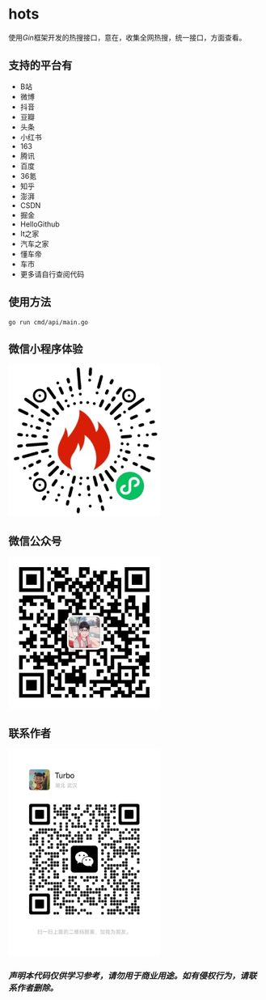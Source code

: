 # hots

使用*Gin*框架开发的热搜接口，意在，收集全网热搜，统一接口，方面查看。

## 支持的平台有
- B站
- 微博
- 抖音
- 豆瓣
- 头条
- 小红书
- 163
- 腾讯
- 百度
- 36氪
- 知乎
- 澎湃
- CSDN
- 掘金
- HelloGithub
- It之家
- 汽车之家
- 懂车帝
- 车市
- 更多请自行查阅代码

## 使用方法
```
go run cmd/api/main.go
```


## 微信小程序体验
<img src="images/wechat-mini.jpg" width="300">

## 微信公众号
<img src="images/mp.jpg" width="300">


## 联系作者
<img src="images/author.jpg" width="300">

### *声明本代码仅供学习参考，请勿用于商业用途。如有侵权行为，请联系作者删除。*
